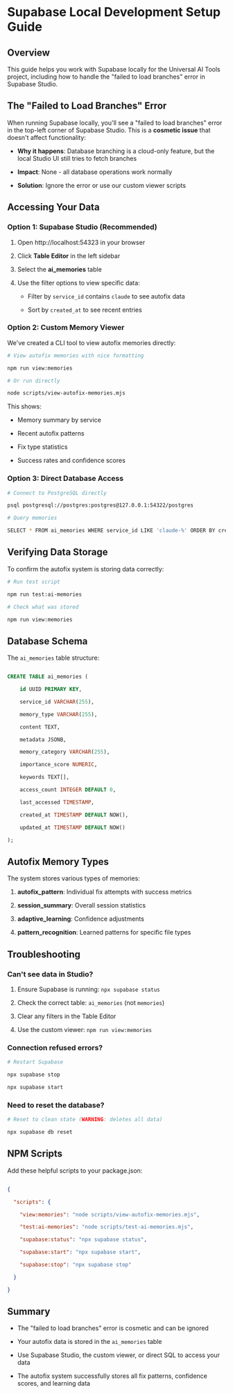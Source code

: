 # Supabase Local Development Setup Guide
## Overview
This guide helps you work with Supabase locally for the Universal AI Tools project, including how to handle the "failed to load branches" error in Supabase Studio.
## The "Failed to Load Branches" Error
When running Supabase locally, you'll see a "failed to load branches" error in the top-left corner of Supabase Studio. This is a **cosmetic issue** that doesn't affect functionality:
- **Why it happens**: Database branching is a cloud-only feature, but the local Studio UI still tries to fetch branches

- **Impact**: None - all database operations work normally

- **Solution**: Ignore the error or use our custom viewer scripts
## Accessing Your Data
### Option 1: Supabase Studio (Recommended)
1. Open http://localhost:54323 in your browser

2. Click **Table Editor** in the left sidebar

3. Select the **ai_memories** table

4. Use the filter options to view specific data:

   - Filter by `service_id` contains `claude` to see autofix data

   - Sort by `created_at` to see recent entries
### Option 2: Custom Memory Viewer
We've created a CLI tool to view autofix memories directly:
```bash
# View autofix memories with nice formatting

npm run view:memories

# Or run directly

node scripts/view-autofix-memories.mjs

```
This shows:

- Memory summary by service

- Recent autofix patterns

- Fix type statistics

- Success rates and confidence scores
### Option 3: Direct Database Access
```bash
# Connect to PostgreSQL directly

psql postgresql://postgres:postgres@127.0.0.1:54322/postgres

# Query memories

SELECT * FROM ai_memories WHERE service_id LIKE 'claude-%' ORDER BY created_at DESC LIMIT 10;

```
## Verifying Data Storage
To confirm the autofix system is storing data correctly:
```bash
# Run test script

npm run test:ai-memories

# Check what was stored

npm run view:memories

```
## Database Schema
The `ai_memories` table structure:
```sql

CREATE TABLE ai_memories (

    id UUID PRIMARY KEY,

    service_id VARCHAR(255),

    memory_type VARCHAR(255),

    content TEXT,

    metadata JSONB,

    memory_category VARCHAR(255),

    importance_score NUMERIC,

    keywords TEXT[],

    access_count INTEGER DEFAULT 0,

    last_accessed TIMESTAMP,

    created_at TIMESTAMP DEFAULT NOW(),

    updated_at TIMESTAMP DEFAULT NOW()

);

```
## Autofix Memory Types
The system stores various types of memories:
1. **autofix_pattern**: Individual fix attempts with success metrics

2. **session_summary**: Overall session statistics

3. **adaptive_learning**: Confidence adjustments

4. **pattern_recognition**: Learned patterns for specific file types
## Troubleshooting
### Can't see data in Studio?
1. Ensure Supabase is running: `npx supabase status`

2. Check the correct table: `ai_memories` (not `memories`)

3. Clear any filters in the Table Editor

4. Use the custom viewer: `npm run view:memories`
### Connection refused errors?
```bash
# Restart Supabase

npx supabase stop

npx supabase start

```
### Need to reset the database?
```bash
# Reset to clean state (WARNING: deletes all data)

npx supabase db reset

```
## NPM Scripts
Add these helpful scripts to your package.json:
```json

{

  "scripts": {

    "view:memories": "node scripts/view-autofix-memories.mjs",

    "test:ai-memories": "node scripts/test-ai-memories.mjs",

    "supabase:status": "npx supabase status",

    "supabase:start": "npx supabase start",

    "supabase:stop": "npx supabase stop"

  }

}

```
## Summary
- The "failed to load branches" error is cosmetic and can be ignored

- Your autofix data is stored in the `ai_memories` table

- Use Supabase Studio, the custom viewer, or direct SQL to access your data

- The autofix system successfully stores all fix patterns, confidence scores, and learning data